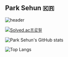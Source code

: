 ## Park Sehun 🇰🇷
![header](https://capsule-render.vercel.app/api?type=transparent&color=auto&height=300&section=header&text=Park%20Sehun's%20Github&fontSize=90)

[![Solved.ac프로필](http://mazassumnida.wtf/api/v2/generate_badge?boj=david8575)](https://solved.ac/david8575)

![Park Sehun's GitHub stats](https://github-readme-stats.vercel.app/api?username=david8575&show_icons=true&theme=dark)

![Top Langs](https://github-readme-stats.vercel.app/api/top-langs/?username=david8575&hide_progress=true)
